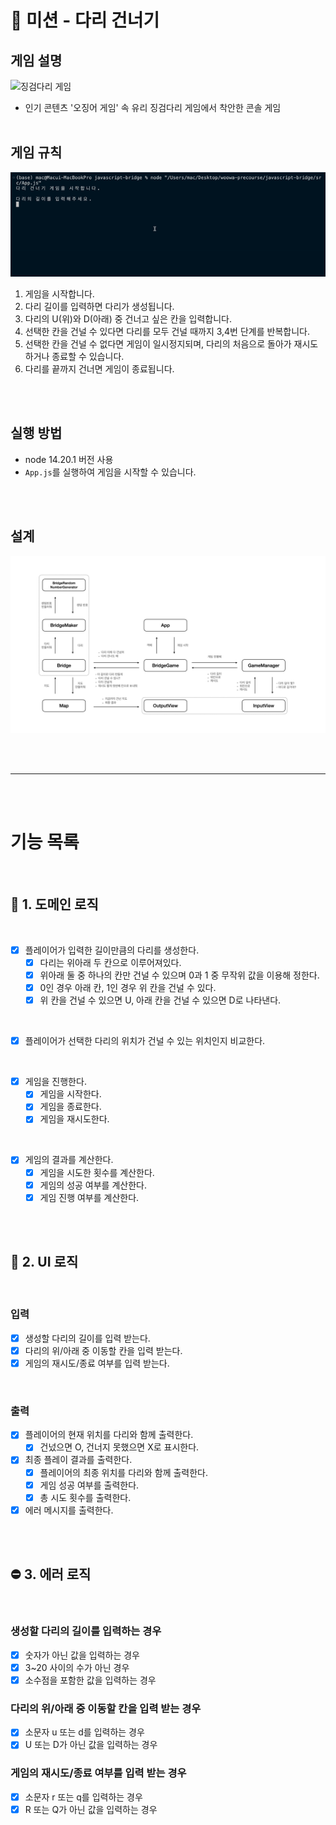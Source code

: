 # 🎰 미션 - 다리 건너기

## 게임 설명

![징검다리 게임](https://postfiles.pstatic.net/MjAyMTA5MTlfMjI2/MDAxNjMyMDA4NDU0MTk1.73bbe8K8o65tnYNE9_bfz6FfHXMg9GdWXz_3sXqmR-Mg.z489-QVzWMpcRPTu_EuW5xJRknYCA95ocsBaLcN3i1wg.GIF.ryuri666/r43ews.gif?type=w773)

- 인기 콘텐츠 '오징어 게임' 속 유리 징검다리 게임에서 착안한 콘솔 게임
  <br/><br/>

## 게임 규칙

![시연 영상](./game.gif)

1. 게임을 시작합니다.
2. 다리 길이를 입력하면 다리가 생성됩니다.
3. 다리의 U(위)와 D(아래) 중 건너고 싶은 칸을 입력합니다.
4. 선택한 칸을 건널 수 있다면 다리를 모두 건널 때까지 3,4번 단계를 반복합니다.
5. 선택한 칸을 건널 수 없다면 게임이 일시정지되며, 다리의 처음으로 돌아가 재시도하거나 종료할 수 있습니다.
6. 다리를 끝까지 건너면 게임이 종료됩니다.

<br/><br/>

## 실행 방법

- node 14.20.1 버전 사용
- `App.js`를 실행하여 게임을 시작할 수 있습니다.

<br/><br/>

## 설계

![설계](./bridge.jpeg)

<br/><br/>

<hr/>

<br/><br/>

# 기능 목록

<br/>

## 🌟 1. 도메인 로직

<br/>

- [x] 플레이어가 입력한 길이만큼의 다리를 생성한다.
  - [x] 다리는 위아래 두 칸으로 이루어져있다.
  - [x] 위아래 둘 중 하나의 칸만 건널 수 있으며 0과 1 중 무작위 값을 이용해 정한다.
  - [x] 0인 경우 아래 칸, 1인 경우 위 칸을 건널 수 있다.
  - [x] 위 칸을 건널 수 있으면 U, 아래 칸을 건널 수 있으면 D로 나타낸다.

<br/>

- [x] 플레이어가 선택한 다리의 위치가 건널 수 있는 위치인지 비교한다.

<br/>

- [x] 게임을 진행한다.
  - [x] 게임을 시작한다.
  - [x] 게임을 종료한다.
  - [x] 게임을 재시도한다.

<br/>

- [x] 게임의 결과를 계산한다.
  - [x] 게임을 시도한 횟수를 계산한다.
  - [x] 게임의 성공 여부를 계산한다.
  - [x] 게임 진행 여부를 계산한다.

<br/><br/>

## 💬 2. UI 로직

<br/>

### 입력

- [x] 생성할 다리의 길이를 입력 받는다.
- [x] 다리의 위/아래 중 이동할 칸을 입력 받는다.
- [x] 게임의 재시도/종료 여부를 입력 받는다.

<br/>

### 출력

- [x] 플레이어의 현재 위치를 다리와 함께 출력한다.
  - [x] 건넜으면 O, 건너지 못했으면 X로 표시한다.
- [x] 최종 플레이 결과를 출력한다.
  - [x] 플레이어의 최종 위치를 다리와 함께 출력한다.
  - [x] 게임 성공 여부를 출력한다.
  - [x] 총 시도 횟수를 출력한다.
- [x] 에러 메시지를 출력한다.

<br/><br/>

## ⛔ 3. 에러 로직

<br/>

### 생성할 다리의 길이를 입력하는 경우

- [x] 숫자가 아닌 값을 입력하는 경우
- [x] 3~20 사이의 수가 아닌 경우
- [x] 소수점을 포함한 값을 입력하는 경우

### 다리의 위/아래 중 이동할 칸을 입력 받는 경우

- [x] 소문자 u 또는 d를 입력하는 경우
- [x] U 또는 D가 아닌 값을 입력하는 경우

### 게임의 재시도/종료 여부를 입력 받는 경우

- [x] 소문자 r 또는 q를 입력하는 경우
- [x] R 또는 Q가 아닌 값을 입력하는 경우
